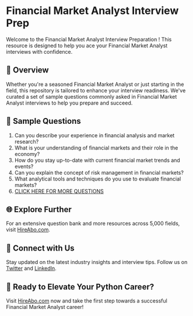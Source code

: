 # Financial Market Analyst Interview Prep

Welcome to the Financial Market Analyst Interview Preparation ! This resource is designed to help you ace your Financial Market Analyst interviews with confidence.

## 🚀 Overview

Whether you're a seasoned Financial Market Analyst or just starting in the field, this repository is tailored to enhance your interview readiness. We've curated a set of sample questions commonly asked in Financial Market Analyst interviews to help you prepare and succeed.

## 📝 Sample Questions

1. Can you describe your experience in financial analysis and market research?
2. What is your understanding of financial markets and their role in the economy?
3. How do you stay up-to-date with current financial market trends and events?
4. Can you explain the concept of risk management in financial markets?
5. What analytical tools and techniques do you use to evaluate financial markets?
6. [CLICK HERE FOR MORE QUESTIONS](https://hireabo.com/job/1_2_38/Financial%20Market%20Analyst)

## 🌐 Explore Further

For an extensive question bank and more resources across 5,000 fields, visit [HireAbo.com](https://www.hireabo.com).

## 📱 Connect with Us

Stay updated on the latest industry insights and interview tips. Follow us on [Twitter](https://twitter.com/hireabo) and [LinkedIn](https://www.linkedin.com/in/hire-abo-3609972a8/).

## 🚀 Ready to Elevate Your Python Career?

Visit [HireAbo.com](https://www.hireabo.com) now and take the first step towards a successful Financial Market Analyst career!